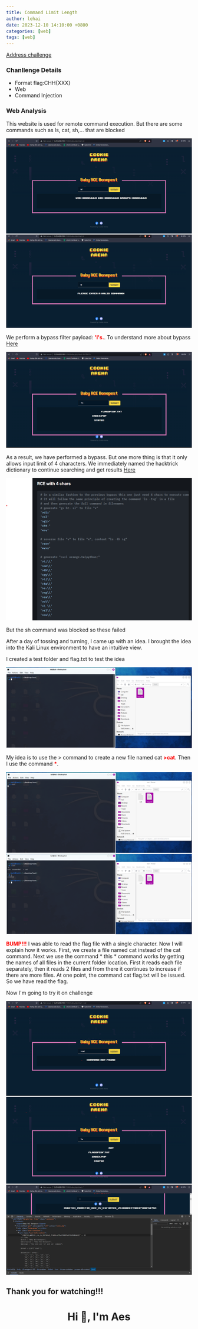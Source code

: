 ```yaml
---
title: Command Limit Length
author: lehai
date: 2023-12-10 14:10:00 +0800
categories: [web]
tags: [web]
---
```


[Address challenge](https://battle.cookiearena.org/challenges/web/command-limit-length)


### Chanllenge Details
- Format flag:CHH{XXX}
- Web
- Command Injection

### Web Analysis

This website is used for remote command execution. But there are some commands such as ls, cat, sh,... that are blocked


![](/assets/img/writeup/Command-Limit-Length/1.png)
![](/assets/img/writeup/Command-Limit-Length/2.png)

We perform a bypass filter payload: <b style="color:red;">'l's.</b>. To understand more about bypass [Here](https://book.hacktricks.xyz/linux-hardening/bypass-bash-restrictions)

![](/assets/img/writeup/Command-Limit-Length/3.png)

As a result, we have performed a bypass. But one more thing is that it only allows input limit of 4 characters. We immediately named the hacktrick dictionary to continue searching and get results [Here](https://book.hacktricks.xyz/linux-hardening/bypass-bash-restrictions#rce-with-4-chars) 

![](/assets/img/writeup/Command-Limit-Length/4.png)

But the sh command was blocked so these failed

After a day of tossing and turning, I came up with an idea. I brought the idea into the Kali Linux environment to have an intuitive view.

I created a test folder and flag.txt to test the idea

![](/assets/img/writeup/Command-Limit-Length/5.png)


My idea is to use the > command to create a new file named cat <b style="color:red;">>cat</b>. Then I use the command <b style="color:red;">*</b>.

![](/assets/img/writeup/Command-Limit-Length/6.png)
![](/assets/img/writeup/Command-Limit-Length/7.png)

<b style="color:red;">BUMP!!!</b> I was able to read the flag file with a single character. Now I will explain how it works. First, we create a file named cat instead of the cat command. Next we use the command * this * command works by getting the names of all files in the current folder location. First it reads each file separately, then it reads 2 files and from there it continues to increase if there are more files. At one point, the command cat flag.txt will be issued. So we have read the flag.

Now I'm going to try it on challenge 

![](/assets/img/writeup/Command-Limit-Length/8.png)
![](/assets/img/writeup/Command-Limit-Length/9.png)
![](/assets/img/writeup/Command-Limit-Length/10.png)

## Thank you for watching!!!

<h1 align="center">Hi 👋, I'm Aes </h1>





